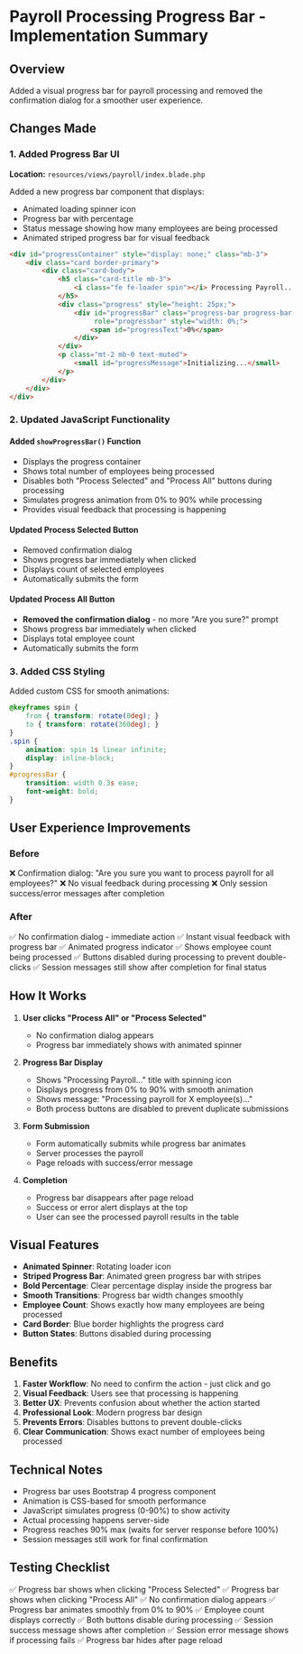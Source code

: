 # Payroll Processing Progress Bar - Implementation Summary

## Overview
Added a visual progress bar for payroll processing and removed the confirmation dialog for a smoother user experience.

## Changes Made

### 1. Added Progress Bar UI
**Location:** `resources/views/payroll/index.blade.php`

Added a new progress bar component that displays:
- Animated loading spinner icon
- Progress bar with percentage
- Status message showing how many employees are being processed
- Animated striped progress bar for visual feedback

```html
<div id="progressContainer" style="display: none;" class="mb-3">
    <div class="card border-primary">
        <div class="card-body">
            <h5 class="card-title mb-3">
                <i class="fe fe-loader spin"></i> Processing Payroll...
            </h5>
            <div class="progress" style="height: 25px;">
                <div id="progressBar" class="progress-bar progress-bar-striped progress-bar-animated bg-success" 
                     role="progressbar" style="width: 0%;">
                    <span id="progressText">0%</span>
                </div>
            </div>
            <p class="mt-2 mb-0 text-muted">
                <small id="progressMessage">Initializing...</small>
            </p>
        </div>
    </div>
</div>
```

### 2. Updated JavaScript Functionality

#### Added `showProgressBar()` Function
- Displays the progress container
- Shows total number of employees being processed
- Disables both "Process Selected" and "Process All" buttons during processing
- Simulates progress animation from 0% to 90% while processing
- Provides visual feedback that processing is happening

#### Updated Process Selected Button
- Removed confirmation dialog
- Shows progress bar immediately when clicked
- Displays count of selected employees
- Automatically submits the form

#### Updated Process All Button
- **Removed the confirmation dialog** - no more "Are you sure?" prompt
- Shows progress bar immediately when clicked
- Displays total employee count
- Automatically submits the form

### 3. Added CSS Styling
Added custom CSS for smooth animations:
```css
@keyframes spin {
    from { transform: rotate(0deg); }
    to { transform: rotate(360deg); }
}
.spin {
    animation: spin 1s linear infinite;
    display: inline-block;
}
#progressBar {
    transition: width 0.3s ease;
    font-weight: bold;
}
```

## User Experience Improvements

### Before
❌ Confirmation dialog: "Are you sure you want to process payroll for all employees?"
❌ No visual feedback during processing
❌ Only session success/error messages after completion

### After
✅ No confirmation dialog - immediate action
✅ Instant visual feedback with progress bar
✅ Animated progress indicator
✅ Shows employee count being processed
✅ Buttons disabled during processing to prevent double-clicks
✅ Session messages still show after completion for final status

## How It Works

1. **User clicks "Process All" or "Process Selected"**
   - No confirmation dialog appears
   - Progress bar immediately shows with animated spinner

2. **Progress Bar Display**
   - Shows "Processing Payroll..." title with spinning icon
   - Displays progress from 0% to 90% with smooth animation
   - Shows message: "Processing payroll for X employee(s)..."
   - Both process buttons are disabled to prevent duplicate submissions

3. **Form Submission**
   - Form automatically submits while progress bar animates
   - Server processes the payroll
   - Page reloads with success/error message

4. **Completion**
   - Progress bar disappears after page reload
   - Success or error alert displays at the top
   - User can see the processed payroll results in the table

## Visual Features

- **Animated Spinner**: Rotating loader icon
- **Striped Progress Bar**: Animated green progress bar with stripes
- **Bold Percentage**: Clear percentage display inside the progress bar
- **Smooth Transitions**: Progress bar width changes smoothly
- **Employee Count**: Shows exactly how many employees are being processed
- **Card Border**: Blue border highlights the progress card
- **Button States**: Buttons disabled during processing

## Benefits

1. **Faster Workflow**: No need to confirm the action - just click and go
2. **Visual Feedback**: Users see that processing is happening
3. **Better UX**: Prevents confusion about whether the action started
4. **Professional Look**: Modern progress bar design
5. **Prevents Errors**: Disables buttons to prevent double-clicks
6. **Clear Communication**: Shows exact number of employees being processed

## Technical Notes

- Progress bar uses Bootstrap 4 progress component
- Animation is CSS-based for smooth performance
- JavaScript simulates progress (0-90%) to show activity
- Actual processing happens server-side
- Progress reaches 90% max (waits for server response before 100%)
- Session messages still work for final confirmation

## Testing Checklist

✅ Progress bar shows when clicking "Process Selected"
✅ Progress bar shows when clicking "Process All"
✅ No confirmation dialog appears
✅ Progress bar animates smoothly from 0% to 90%
✅ Employee count displays correctly
✅ Both buttons disable during processing
✅ Session success message shows after completion
✅ Session error message shows if processing fails
✅ Progress bar hides after page reload

